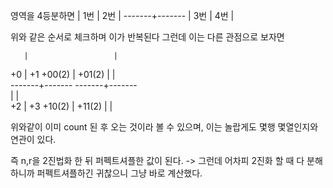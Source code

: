 영역을 4등분하면
       |
  1번    |   2번
       |
-------+-------
       |
  3번    |   4번
       |
       
위와 같은 순서로 체크하며 이가 반복된다
그런데 이는 다른 관점으로 보자면

       |			       |			
  +0   |   +1		+00(2) | +01(2)	
       |			       |			
-------+-------		-------+-------		
       |			       |			
  +2   |   +3		+10(2) | +11(2)	
       |			       |			
       
위와같이 이미 count 된 후 오는 것이라 볼 수 있으며, 이는 놀랍게도 몇행 몇열인지와 연관이 있다.

즉 n,r을 2진법화 한 뒤 퍼펙트셔플한 값이 된다.
 -> 그런데 어차피 2진화 할 때 다 분해하니까 퍼펙트셔플하긴 귀찮으니 그냥 바로 계산했다.